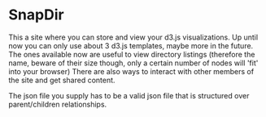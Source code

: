 SnapDir
=======

This a site where you can store and view your d3.js visualizations. Up until now you can only use about 3 d3.js templates, maybe more in the future. The ones available now are useful to view directory listings (therefore the name, beware of their size though, only a certain number of nodes will 'fit' into your browser)
There are also ways to interact with other members of the site and get shared content.

The json file you supply has to be a valid json file that is structured over parent/children relationships.
